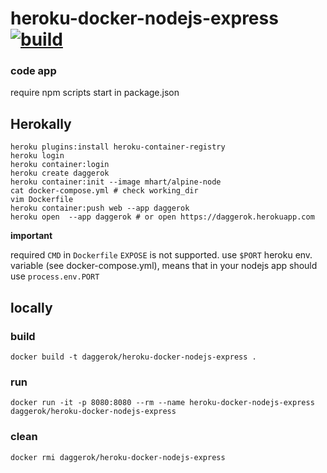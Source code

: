 heroku-docker-nodejs-express [![build](https://travis-ci.org/daggerok/heroku-docker-nodejs-express.svg?branch=master)](https://travis-ci.org/daggerok/heroku-docker-nodejs-express)
============================

### code app

require npm scripts start in package.json

## Herokally

```fish
heroku plugins:install heroku-container-registry
heroku login
heroku container:login
heroku create daggerok
heroku container:init --image mhart/alpine-node
cat docker-compose.yml # check working_dir
vim Dockerfile
heroku container:push web --app daggerok
heroku open  --app daggerok # or open https://daggerok.herokuapp.com
```
**important**

required `CMD` in `Dockerfile`
`EXPOSE` is not supported. use `$PORT` heroku env. variable (see docker-compose.yml), means that in your nodejs app should use `process.env.PORT`

## locally

### build

```fish
docker build -t daggerok/heroku-docker-nodejs-express .
```

### run

```fish
docker run -it -p 8080:8080 --rm --name heroku-docker-nodejs-express daggerok/heroku-docker-nodejs-express
```

### clean

```fish
docker rmi daggerok/heroku-docker-nodejs-express
```
